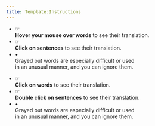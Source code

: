 ```yaml
---
title: Template:Instructions
---
```


<html><div class="instructions sans-serif">
  <ul class="mouse">
    <li>
      <div>☞</div>
      <div><b>Hover your mouse over words</b> to see their translation.</div>
    </li>
    <li>
      <div>☞</div>
      <div><b>Click on sentences</b> to see their translation.</div>
    </li>
    <li class="gray">
      <div>•</div>
      <div>
        Grayed out words are especially difficult or used<br> in an unusual manner, and you can ignore them.</div>
    </li>
  </ul>
  <ul class="touch">
    <li>
      <div>☞</div>
      <div><b>Click on words</b> to see their translation.</div>
    </li>
    <li>
      <div>☞
      </div>
      <div><b>Double click on sentences</b> to see their translation.</div>
    </li>
    <li class="gray">
      <div>•</div>
      <div>Grayed out words are especially difficult or used
        <br>in an unusual manner, and you can ignore them.</div>
    </li>
  </ul>
</div></html>

